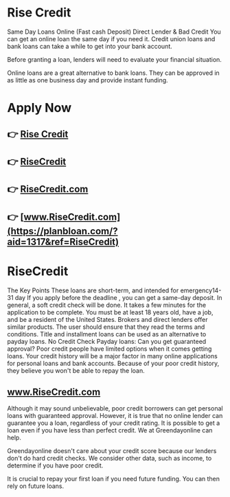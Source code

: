 # Rise Credit

Same Day Loans Online (Fast cash Deposit) Direct Lender & Bad Credit
You can get an online loan the same day if you need it. Credit union loans and bank loans can take a while to get into your bank account.

Before granting a loan, lenders will need to evaluate your financial situation.

Online loans are a great alternative to bank loans. They can be approved in as little as one business day and provide instant funding.

# Apply Now

## 👉 [Rise Credit](https://planbloan.com/?aid=1317&ref=RiseCredit)
## 👉 [RiseCredit](https://planbloan.com/?aid=1317&ref=RiseCredit)
## 👉 [RiseCredit.com](https://planbloan.com/?aid=1317&ref=RiseCredit)
## 👉 [www.RiseCredit.com](https://planbloan.com/?aid=1317&ref=RiseCredit)

# RiseCredit

The Key Points
These loans are short-term, and intended for emergency14-31 day
If you apply before the deadline , you can get a same-day deposit.
In general, a soft credit check will be done.
It takes a few minutes for the application to be complete.
You must be at least 18 years old, have a job, and be a resident of the United States.
Brokers and direct lenders offer similar products. The user should ensure that they read the terms and conditions.
Title and installment loans can be used as an alternative to payday loans.
No Credit Check Payday loans: Can you get guaranteed approval?
Poor credit people have limited options when it comes getting loans. Your credit history will be a major factor in many online applications for personal loans and bank accounts. Because of your poor credit history, they believe you won't be able to repay the loan.

## www.RiseCredit.com

Although it may sound unbelievable, poor credit borrowers can get personal loans with guaranteed approval. However, it is true that no online lender can guarantee you a loan, regardless of your credit rating. It is possible to get a loan even if you have less than perfect credit. We at Greendayonline can help.

Greendayonline doesn't care about your credit score because our lenders don't do hard credit checks. We consider other data, such as income, to determine if you have poor credit.

It is crucial to repay your first loan if you need future funding. You can then rely on future loans.

